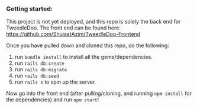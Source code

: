 ### Getting started:

This project is not yet deployed, and this repo is solely the back end for TweedleDoo. The front end can be found here: https://github.com/ShujaatAzim/TweedleDoo-Frontend

Once you have pulled down and cloned this repo, do the following:

1) run `bundle install` to install all the gems/dependencies.
2) run `rails db:create`
3) run `rails db:migrate`
4) run `rails db:seed`
5) run `rails s` to spin up the server.

Now go into the front end (after pulling/cloning, and running `npm install` for the dependencies) and run `npm start`!
